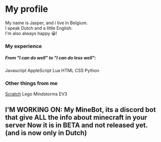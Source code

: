 # My profile

My name is Jasper, and i live in Belgium.  
I speak Dutch and a little English.  
I'm also always happy 😀!  

### My experience
##### From "I can do well" to "I can do less well":
Javascript
AppleScript
Lua
HTML
CSS
Python

### Other things from me
[Scratch](https://scratch.com)
Lego Mindstorms EV3

I'M WORKING ON:
My MineBot, its a discord bot that give ALL the info about minecraft in your server
Now it is in BETA and not released yet. (and is now only in Dutch)
---------------------------------------
